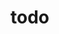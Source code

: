 # todo

<!-- 
Develop an API and database model for memo/todo application with the following features:

1. Create the database schema for the task
2. Basic login and registration setup for users to access the application
3. After login the users should be able to view the list of tasks/todo.
4. Create a todo/task item for a person as well as the team.
5. A todo contains the following attributes. Task name , creation timestamp, edit timestamp, expiry, completion status.
6. A user should be able to update/delete a todo. 
7. All task  expired should be available in a seperate table.
8. All Request should be properly validated and JWT authentication should be applied. -->